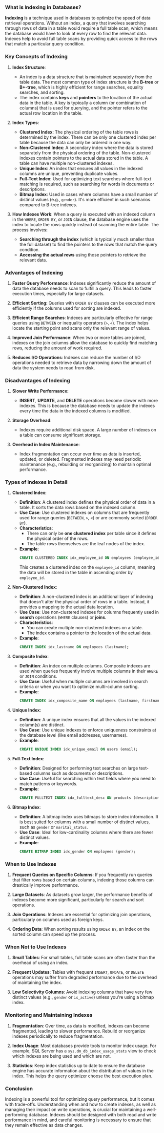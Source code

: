 ### What is Indexing in Databases?

**Indexing** is a technique used in databases to optimize the speed of data retrieval operations. Without an index, a query that involves searching through rows of data in a table would require a full table scan, which means the database would have to look at every row to find the relevant data. Indexes help to avoid full table scans by providing quick access to the rows that match a particular query condition.

### Key Concepts of Indexing

1. **Index Structure**:
   - An index is a data structure that is maintained separately from the table data. The most common type of index structure is the **B-tree** or **B+-tree**, which is highly efficient for range searches, equality searches, and sorting.
   - The index contains **keys** and **pointers** to the location of the actual data in the table. A key is typically a column (or combination of columns) that is used for querying, and the pointer refers to the actual row location in the table.

2. **Index Types**:
   - **Clustered Index**: The physical ordering of the table rows is determined by the index. There can be only one clustered index per table because the data can only be ordered in one way.
   - **Non-Clustered Index**: A secondary index where the data is stored separately from the physical ordering of the table. Non-clustered indexes contain pointers to the actual data stored in the table. A table can have multiple non-clustered indexes.
   - **Unique Index**: An index that ensures all values in the indexed columns are unique, preventing duplicate values.
   - **Full-Text Index**: Used for optimizing text searches where full-text matching is required, such as searching for words in documents or descriptions.
   - **Bitmap Index**: Used in cases where columns have a small number of distinct values (e.g., `gender`). It's more efficient in such scenarios compared to B-tree indexes.

3. **How Indexes Work**:
   When a query is executed with an indexed column in the `WHERE`, `ORDER BY`, or `JOIN` clause, the database engine uses the index to locate the rows quickly instead of scanning the entire table. The process involves:
   - **Searching through the index** (which is typically much smaller than the full dataset) to find the pointers to the rows that match the query condition.
   - **Accessing the actual rows** using those pointers to retrieve the relevant data.

### Advantages of Indexing

1. **Faster Query Performance**: Indexes significantly reduce the amount of data the database needs to scan to fulfill a query. This leads to faster execution times, especially for large datasets.
   
2. **Efficient Sorting**: Queries with `ORDER BY` clauses can be executed more efficiently if the columns used for sorting are indexed.

3. **Efficient Range Searches**: Indexes are particularly effective for range queries using `BETWEEN` or inequality operators (`>`, `<`). The index helps locate the starting point and scans only the relevant range of values.

4. **Improved Join Performance**: When two or more tables are joined, indexes on the join columns allow the database to quickly find matching rows, reducing the amount of work required.

5. **Reduces I/O Operations**: Indexes can reduce the number of I/O operations needed to retrieve data by narrowing down the amount of data the system needs to read from disk.

### Disadvantages of Indexing

1. **Slower Write Performance**: 
   - **INSERT**, **UPDATE**, and **DELETE** operations become slower with more indexes. This is because the database needs to update the indexes every time the data in the indexed columns is modified.
   
2. **Storage Overhead**: 
   - Indexes require additional disk space. A large number of indexes on a table can consume significant storage.

3. **Overhead in Index Maintenance**: 
   - Index fragmentation can occur over time as data is inserted, updated, or deleted. Fragmented indexes may need periodic maintenance (e.g., rebuilding or reorganizing) to maintain optimal performance.

### Types of Indexes in Detail

1. **Clustered Index**:
   - **Definition**: A clustered index defines the physical order of data in a table. It sorts the data rows based on the indexed column.
   - **Use Case**: Use clustered indexes on columns that are frequently used for range queries (`BETWEEN`, `>`, `<`) or are commonly sorted (`ORDER BY`).
   - **Characteristics**:
     - There can only be **one clustered index** per table since it defines the physical order of the rows.
     - The table rows themselves are the leaf nodes of the index.
   - **Example**:
     ```sql
     CREATE CLUSTERED INDEX idx_employee_id ON employees (employee_id);
     ```
     This creates a clustered index on the `employee_id` column, meaning the data will be stored in the table in ascending order by `employee_id`.

2. **Non-Clustered Index**:
   - **Definition**: A non-clustered index is an additional layer of indexing that doesn't alter the physical order of rows in a table. Instead, it provides a mapping to the actual data location.
   - **Use Case**: Use non-clustered indexes for columns frequently used in **search** operations (`WHERE` clauses) or **joins**.
   - **Characteristics**:
     - You can create multiple non-clustered indexes on a table.
     - The index contains a pointer to the location of the actual data.
   - **Example**:
     ```sql
     CREATE INDEX idx_lastname ON employees (lastname);
     ```

3. **Composite Index**:
   - **Definition**: An index on multiple columns. Composite indexes are used when queries frequently involve multiple columns in their `WHERE` or `JOIN` conditions.
   - **Use Case**: Useful when multiple columns are involved in search criteria or when you want to optimize multi-column sorting.
   - **Example**:
     ```sql
     CREATE INDEX idx_composite_name ON employees (lastname, firstname);
     ```

4. **Unique Index**:
   - **Definition**: A unique index ensures that all the values in the indexed column(s) are distinct.
   - **Use Case**: Use unique indexes to enforce uniqueness constraints at the database level (like email addresses, usernames).
   - **Example**:
     ```sql
     CREATE UNIQUE INDEX idx_unique_email ON users (email);
     ```

5. **Full-Text Index**:
   - **Definition**: Designed for performing text searches on large text-based columns such as documents or descriptions.
   - **Use Case**: Useful for searching within text fields where you need to match patterns or keywords.
   - **Example**:
     ```sql
     CREATE FULLTEXT INDEX idx_fulltext_desc ON products (description);
     ```

6. **Bitmap Index**:
   - **Definition**: A bitmap index uses bitmaps to store index information. It is best suited for columns with a small number of distinct values, such as `gender` or `marital_status`.
   - **Use Case**: Ideal for low-cardinality columns where there are fewer distinct values.
   - **Example**:
     ```sql
     CREATE BITMAP INDEX idx_gender ON employees (gender);
     ```

### When to Use Indexes

1. **Frequent Queries on Specific Columns**: If you frequently run queries that filter rows based on certain columns, indexing those columns can drastically improve performance.

2. **Large Datasets**: As datasets grow larger, the performance benefits of indexes become more significant, particularly for search and sort operations.

3. **Join Operations**: Indexes are essential for optimizing join operations, particularly on columns used as foreign keys.

4. **Ordering Data**: When sorting results using `ORDER BY`, an index on the sorted column can speed up the process.

### When Not to Use Indexes

1. **Small Tables**: For small tables, full table scans are often faster than the overhead of using an index.

2. **Frequent Updates**: Tables with frequent `INSERT`, `UPDATE`, or `DELETE` operations may suffer from degraded performance due to the overhead of maintaining the index.

3. **Low Selectivity Columns**: Avoid indexing columns that have very few distinct values (e.g., `gender` or `is_active`) unless you're using a bitmap index.

### Monitoring and Maintaining Indexes

1. **Fragmentation**: Over time, as data is modified, indexes can become fragmented, leading to slower performance. Rebuild or reorganize indexes periodically to reduce fragmentation.

2. **Index Usage**: Most databases provide tools to monitor index usage. For example, SQL Server has a `sys.dm_db_index_usage_stats` view to check which indexes are being used and which are not.

3. **Statistics**: Keep index statistics up to date to ensure the database engine has accurate information about the distribution of values in the index. This helps the query optimizer choose the best execution plan.

### Conclusion

Indexing is a powerful tool for optimizing query performance, but it comes with trade-offs. Understanding when and how to create indexes, as well as managing their impact on write operations, is crucial for maintaining a well-performing database. Indexes should be designed with both read and write performance in mind, and careful monitoring is necessary to ensure that they remain effective as data changes.